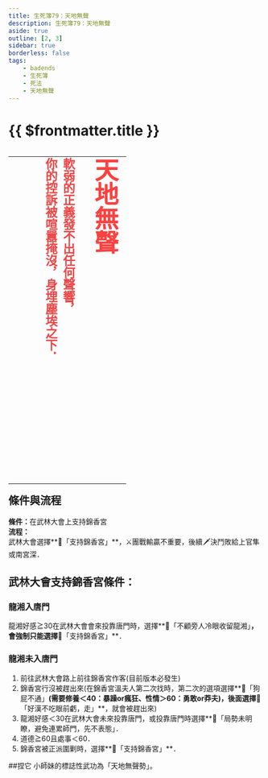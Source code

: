 ```yaml
---
title: 生死簿79：天地無聲
description: 生死簿79：天地無聲
aside: true
outline: [2, 3]
sidebar: true
borderless: false
tags:
    - badends
    - 生死簿
    - 死法
    - 天地無聲
---
```


# {{ $frontmatter.title }}

<table align=left vertical-align=top>
    <tr>
        <td style="height:650px; vertical-align: top;">
          <span style="writing-mode: tb-rl; webkit-writing-mode: vertical-rl; writing-mode: vertical-rl;">
            <font size="7" color="#f94241"><strong>天地無聲</strong></font>
            <br>
            <br>
            <font size="5" color="#ef4747">
            <strong>
            軟弱的正義發不出任何聲響，<br>
            你的控訴被喧囂掩沒，身埋塵埃之下．<br>
            <br>
            <br>
            </strong>
            </font>
          </span>
        </td>
    </tr>
</table>

## 條件與流程

<b>條件：</b>在武林大會上支持錦香宮<br>
<b>流程：</b><br>
武林大會選擇**📖「支持錦香宮」**，⚔️團戰輸贏不重要，後續🗡️決鬥敗給上官隼或南宮深．

## 武林大會支持錦香宮條件：

### 龍湘入唐門
<Girl8Icon :size="`small`">龍湘</Girl8Icon>好感≧30在武林大會會來投靠唐門時，選擇**📖「不顧旁人冷眼收留龍湘」**，會強制只能選擇**📖「支持錦香宮」**．

### 龍湘未入唐門

1. 前往武林大會路上前往錦香宮作客(目前版本必發生)
2. 錦香宮行沒被趕出來(在錦香宮溫夫人第二次找時，第二次的選項選擇**📖「狗屁不通」**(需要修養＜40：暴躁or瘋狂、性情＞60：勇敢or莽夫)，後面選擇**📖「好漢不吃眼前虧，走」**，就會被趕出來)
3. <Girl8Icon :size="`small`">龍湘</Girl8Icon>好感＜30在武林大會未來投靠唐門，或投靠唐門時選擇**📖「局勢未明瞭，避免連累師門，先不表態」．
4. 道德≧60且處事＜60．
5. 錦香宮被正派圍剿時，選擇**📖「支持錦香宮」**．

##捏它
<Girl0Icon>小師妹</Girl0Icon>的標誌性武功為「天地無聲勢」。
